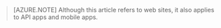 > [AZURE.NOTE] Although this article refers to web sites, it also applies to API apps and mobile apps.
